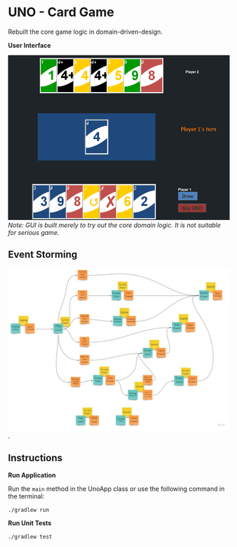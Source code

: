 # UNO - Card Game

Rebuilt the core game logic in domain-driven-design.

**User Interface**

![uno-ui](./doc/new-uno-v2.gif)
*Note: GUI is built merely to try out the core domain logic. It is not suitable for serious game.*

## Event Storming

![event-storming](./doc/event-storming.jpg).

## Instructions

**Run Application**

Run the `main` method in the UnoApp class or use the following command in the terminal:

```
./gradlew run
```

**Run Unit Tests**

```
./gradlew test
```